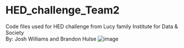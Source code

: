 # HED_challenge_Team2
Code files used for HED challenge from Lucy family Institute for Data &amp; Society \
By: Josh Williams and Brandon Hulse
![image](https://github.com/user-attachments/assets/cd981f19-c0cc-4bac-8695-109cc8b52c8e)
